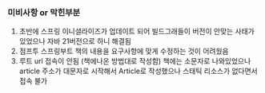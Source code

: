 ### 미비사항 or 막힌부분
1) 초반에 스프링 이니셜라이즈가 업데이트 되어 빌드그래들이 버전이 안맞는 사태가 있었으나 자바 21버전으로 하니 해결됨
2) 점프투 스프링부트 책의 내용을 요구사항에 맞게 수정하는 것이 어려웠음
3) 루트 url 접속이 안됨 (책에나온 방법대로 작성함) 책에는 소문자로 나와있었으나 article 주소가 대문자로 시작해서 Article로 작성했으나 스태틱 리소스가 없다면서 접속 불가
